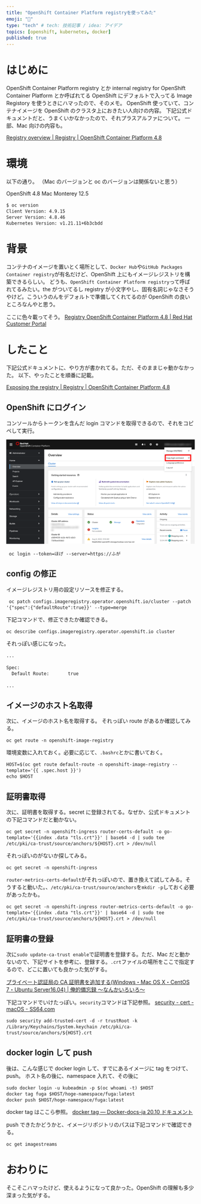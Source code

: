 ```yaml
---
title: "OpenShift Container Platform registryを使ってみた"
emoji: "🐳"
type: "tech" # tech: 技術記事 / idea: アイデア
topics: [openshift, kubernetes, docker]
published: true
---
```


# はじめに

OpenShift Container Platform registry とか internal registry for OpenShift Container Platform とか呼ばれてる OpenShift にデフォルトで入ってる Image Registory を使うときにハマったので、そのメモ。
OpenShift 使っていて、コンテナイメージを OpenShift のクラスタ上におきたい人向けの内容。
下記公式ドキュメントだと、うまくいかなかったので、それプラスアルファについて。
一部、Mac 向けの内容も。

[Registry overview | Registry | OpenShift Container Platform 4.8](https://docs.openshift.com/container-platform/4.8/registry/index.html)

# 環境

以下の通り。
（Mac のバージョンと oc のバージョンは関係ないと思う）

OpenShift 4.8
Mac Monterey 12.5

```
$ oc version
Client Version: 4.9.15
Server Version: 4.8.46
Kubernetes Version: v1.21.11+6b3cbdd
```

# 背景

コンテナのイメージを置いとく場所として、`Docker Hub`や`GitHub Packages Container registry`が有名だけど、OpenShift 上にもイメージレジストリを構築できるらしい。
どうも、`OpenShift Container Platform registry`って呼ばれてるみたい。the がついてるし registry が小文字やし、固有名詞じゃなさそうやけど。こういうのんをデフォルトで準備してくれてるのが OpenShift の良いところなんやと思う。

ここに色々載ってそう。
[Registry OpenShift Container Platform 4.8 | Red Hat Customer Portal](https://access.redhat.com/documentation/en-us/openshift_container_platform/4.8/html/registry/index)

# したこと

下記公式ドキュメントに、やり方が書かれてる。ただ、そのままじゃ動かなかった。
以下、やったことを順番に記載。

[Exposing the registry | Registry | OpenShift Container Platform 4.8](https://docs.openshift.com/container-platform/4.8/registry/securing-exposing-registry.html)

## OpenShift にログイン

コンソールからトークンを含んだ login コマンドを取得できるので、それをコピペして実行。

![](/images/013c8897191168/Overview.png)

```
 oc login --token=ほげ --server=https://ふが
```

## config の修正

イメージレジストリ用の設定リソースを修正する。

```
 oc patch configs.imageregistry.operator.openshift.io/cluster --patch '{"spec":{"defaultRoute":true}}' --type=merge
```

下記コマンドで、修正できたか確認できる。

```
oc describe configs.imageregistry.operator.openshift.io cluster
```

それっぽい感じになった。

```
...

Spec:
  Default Route:       true

...
```

## イメージのホスト名取得

次に、イメージのホスト名を取得する。
それっぽい route があるか確認してみる。

```
oc get route -n openshift-image-registry
```

環境変数に入れておく。必要に応じて、`.bashrc`とかに書いておく。

```
HOST=$(oc get route default-route -n openshift-image-registry --template='{{ .spec.host }}')
echo $HOST
```

## 証明書取得

次に、証明書を取得する。secret に登録されてる。なぜか、公式ドキュメントの下記コマンドだと動かない。

```
oc get secret -n openshift-ingress router-certs-default -o go-template='{{index .data "tls.crt"}}' | base64 -d | sudo tee /etc/pki/ca-trust/source/anchors/${HOST}.crt > /dev/null
```

それっぽいのがないか探してみる。

```
oc get secret -n openshift-ingress
```

`router-metrics-certs-default`がそれっぽいので、置き換えて試してみる。そうすると動いた。、`/etc/pki/ca-trust/source/anchors`を`mkdir -p`しておく必要があったかも。

```
oc get secret -n openshift-ingress router-metrics-certs-default -o go-template='{{index .data "tls.crt"}}' | base64 -d | sudo tee /etc/pki/ca-trust/source/anchors/${HOST}.crt > /dev/null
```

## 証明書の登録

次に`sudo update-ca-trust enable`で証明書を登録する。ただ、Mac だと動かないので、下記サイトを参考に、登録する。`.crt`ファイルの場所をここで指定するので、どこに置いても良かった気がする。

[プライベート認証局の CA 証明書を追加する(Windows・Mac OS X・CentOS 7・Ubuntu Server16.04) | 俺的備忘録 〜なんかいろいろ〜](https://orebibou.com/ja/home/201611/20161107_001/)

下記コマンドでいけたっぽい。`security`コマンドは下記参照。
[security - cert - macOS - SS64.com](https://ss64.com/osx/security-cert.html)

```
sudo security add-trusted-cert -d -r trustRoot -k /Library/Keychains/System.keychain /etc/pki/ca-trust/source/anchors/${HOST}.crt
```

## docker login して push

後は、こんな感じで docker login して、すでにあるイメージに tag をつけて、push。
ホスト名の後に、namespace 入れて、その後に

```
sudo docker login -u kubeadmin -p $(oc whoami -t) $HOST
docker tag fuga $HOST/hoge-namespace/fuga:latest
docker push $HOST/hoge-namespace/fuga:latest
```

docker tag はここら参照。
[docker tag — Docker-docs-ja 20.10 ドキュメント](https://docs.docker.jp/engine/reference/commandline/tag.html)

push できたかどうかと、イメージリポジトリのパスは下記コマンドで確認できる。

```
oc get imagestreams
```

# おわりに

そこそこハマったけど、使えるようになって良かった。OpenShift の理解も多少深まった気がする。
